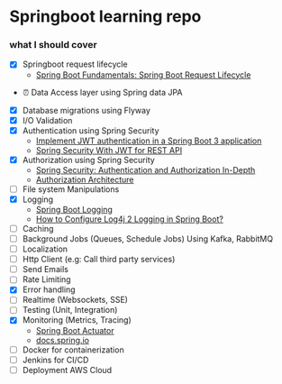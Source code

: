 # Springboot learning repo

### what I should cover
- [X] Springboot request lifecycle
  - [Spring Boot Fundamentals: Spring Boot Request Lifecycle](https://divy9t.medium.com/spring-boot-fundamentals-spring-boot-request-lifecycle-fdb5d9d33485)
- ⏰ Data Access layer using Spring data JPA
- [X] Database migrations using Flyway
- [X] I/O Validation
- [X] Authentication using Spring Security
  - [Implement JWT authentication in a Spring Boot 3 application](https://medium.com/@tericcabrel/implement-jwt-authentication-in-a-spring-boot-3-application-5839e4fd8fac)
  - [Spring Security With JWT for REST API](https://www.toptal.com/spring/spring-security-tutorial) 
- [X] Authorization using Spring Security
  - [Spring Security: Authentication and Authorization In-Depth](https://www.marcobehler.com/guides/spring-security#_authorization_with_spring_security)
  - [Authorization Architecture](https://docs.spring.io/spring-security/reference/servlet/authorization/architecture.html) 
- [ ] File system Manipulations
- [X] Logging
  - [Spring Boot Logging](https://www.baeldung.com/spring-boot-logging)
  - [How to Configure Log4j 2 Logging in Spring Boot?](https://www.geeksforgeeks.org/advance-java/how-to-configure-log4j-2-logging-in-spring-boot/)
- [ ] Caching
- [ ] Background Jobs (Queues, Schedule Jobs) Using Kafka, RabbitMQ
- [ ] Localization
- [ ] Http Client (e.g: Call third party services)
- [ ] Send Emails
- [ ] Rate Limiting
- [X] Error handling
- [ ] Realtime (Websockets, SSE)
- [ ] Testing (Unit, Integration)
- [X] Monitoring (Metrics, Tracing)
  - [Spring Boot Actuator](https://www.baeldung.com/spring-boot-actuators)
  - [docs.spring.io](https://docs.spring.io/spring-boot/reference/actuator/endpoints.html)
- [ ] Docker for containerization
- [ ] Jenkins for CI/CD
- [ ] Deployment AWS Cloud
